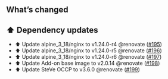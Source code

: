 ## What’s changed

## ⬆️ Dependency updates

- ⬆️ Update alpine_3_18/nginx to v1.24.0-r4 @renovate ([#195](https://github.com/erik73/addon-steve/pull/195))
- ⬆️ Update alpine_3_18/nginx to v1.24.0-r5 @renovate ([#196](https://github.com/erik73/addon-steve/pull/196))
- ⬆️ Update alpine_3_18/nginx to v1.24.0-r6 @renovate ([#197](https://github.com/erik73/addon-steve/pull/197))
- ⬆️ Update Add-on base image to v2.0.14 @renovate ([#198](https://github.com/erik73/addon-steve/pull/198))
- ⬆️ Update SteVe OCCP to v3.6.0 @renovate ([#199](https://github.com/erik73/addon-steve/pull/199))

